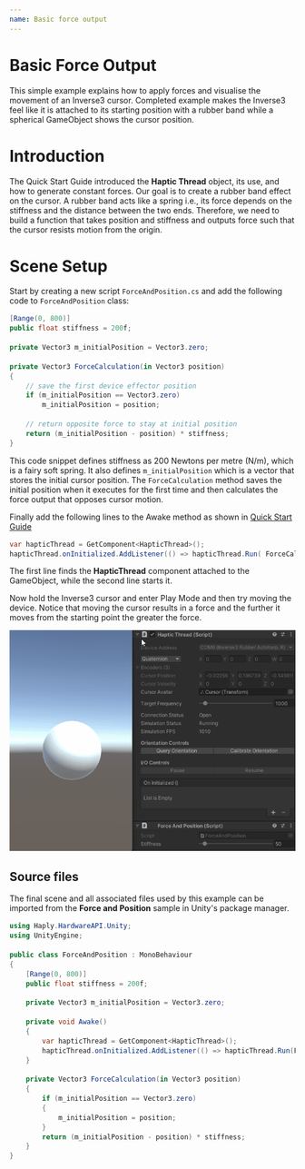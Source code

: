 ```yaml
---
name: Basic force output
---
```


# Basic Force Output

This simple example explains how to apply forces and visualise the movement of an Inverse3
cursor. Completed example makes the Inverse3 feel like it is attached to its starting position with
a rubber band while a spherical GameObject  shows the cursor position.

# Introduction

The Quick Start Guide introduced the **Haptic Thread** object, its use, and how to generate
constant forces. Our goal is to create a rubber band effect on the cursor. A rubber band acts
like a spring i.e., its force depends on the stiffness and the distance between the two ends.
Therefore, we need to build a function that takes position and stiffness and outputs force such
that the cursor resists motion from the origin.

# Scene Setup

Start by creating a new script `ForceAndPosition.cs` and add the following code to
`ForceAndPosition` class:

```csharp
[Range(0, 800)]
public float stiffness = 200f;

private Vector3 m_initialPosition = Vector3.zero;

private Vector3 ForceCalculation(in Vector3 position)
{
    // save the first device effector position
    if (m_initialPosition == Vector3.zero)
        m_initialPosition = position;
    
    // return opposite force to stay at initial position
    return (m_initialPosition - position) * stiffness;
}
```

This code snippet defines stiffness as 200 Newtons per metre (N/m), which is a fairy soft spring.
It also defines `m_initialPosition` which is a vector that stores the initial cursor position.
The `ForceCalculation` method saves the initial position when it executes for the first time and
then calculates the force output that opposes cursor motion.

Finally add the following lines to the Awake method as shown in [Quick Start Guide][1]

```csharp
var hapticThread = GetComponent<HapticThread>();
hapticThread.onInitialized.AddListener(() => hapticThread.Run( ForceCalculation ));
```
The first line finds the **HapticThread** component attached to the GameObject, while the second
line starts it.

Now hold the Inverse3 cursor and enter Play Mode and then try moving the device. Notice that
moving the cursor results in a force and the further it moves from the starting point the greater
the force.

![cursor move](images/cursor-stayhere.gif)

[1]: ../00_quick-start.md

## Source files

The final scene and all associated files used by this example can be imported from the **Force and
Position** sample in Unity's package manager.

```csharp
using Haply.HardwareAPI.Unity;
using UnityEngine;

public class ForceAndPosition : MonoBehaviour
{
    [Range(0, 800)]
    public float stiffness = 200f;
    
    private Vector3 m_initialPosition = Vector3.zero;
    
    private void Awake()
    {
        var hapticThread = GetComponent<HapticThread>();
        hapticThread.onInitialized.AddListener(() => hapticThread.Run(ForceCalculation) );
    }
    
    private Vector3 ForceCalculation(in Vector3 position)
    {
        if (m_initialPosition == Vector3.zero)
        {
            m_initialPosition = position;
        }
        return (m_initialPosition - position) * stiffness;
    }
}
```